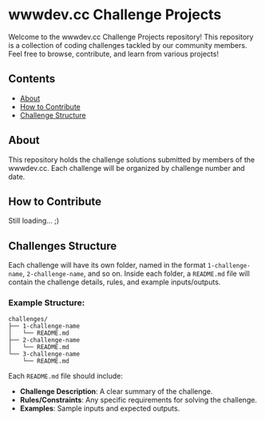 # wwwdev.cc Challenge Projects

Welcome to the wwwdev.cc Challenge Projects repository! This repository is a collection of coding challenges tackled by our community members. Feel free to browse, contribute, and learn from various projects!

## Contents

- [About](#about)
- [How to Contribute](#how-to-contribute)
- [Challenge Structure](#challenge-structure)

## About

This repository holds the challenge solutions submitted by members of the wwwdev.cc. Each challenge will be organized by challenge number and date.

## How to Contribute

Still loading... ;)

## Challenges Structure

Each challenge will have its own folder, named in the format `1-challenge-name`, `2-challenge-name`, and so on. Inside each folder, a `README.md` file will contain the challenge details, rules, and example inputs/outputs.

### Example Structure:

```
challenges/
├── 1-challenge-name
│   └── README.md
├── 2-challenge-name
│   └── README.md
└── 3-challenge-name
    └── README.md
```

Each `README.md` file should include:
- **Challenge Description**: A clear summary of the challenge.
- **Rules/Constraints**: Any specific requirements for solving the challenge.
- **Examples**: Sample inputs and expected outputs.
